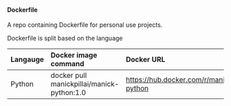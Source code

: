 #### Dockerfile

A repo containing Dockerfile for personal use projects.

Dockerfile is split based on the language

| Langauge      | Docker image command | Docker URL |
| :----------- | :----------- | :---------|
| Python      | docker pull manickpillai/manick-python:1.0|<https://hub.docker.com/r/manickpillai/manick-python> |
